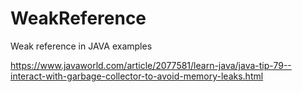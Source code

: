 # WeakReference
Weak reference in JAVA examples

https://www.javaworld.com/article/2077581/learn-java/java-tip-79--interact-with-garbage-collector-to-avoid-memory-leaks.html